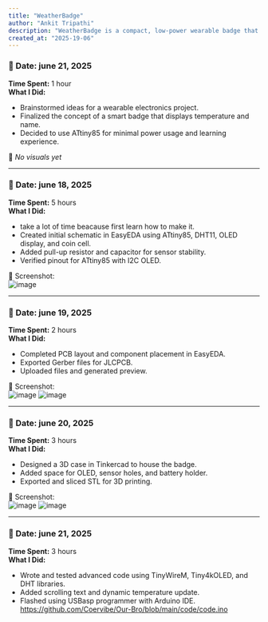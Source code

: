 ```yaml
---
title: "WeatherBadge"
author: "Ankit Tripathi"
description: "WeatherBadge is a compact, low-power wearable badge that senses and displays real-time temperature using a digital sensor and shows it on a stylish OLED screen. Built using the lightweight ATtiny85 microcontroller, this device is powered by a coin cell battery and designed to be worn like a name badge or keychain.The display scrolls your name or custom message along with the current ambient temperature in Celsius. It’s simple, elegant, and fun — a perfect conversation starter and beginner-friendly embedded hardware project."
created_at: "2025-19-06"
---
```



### 📅 Date: june 21, 2025  
**Time Spent:** 1 hour  
**What I Did:**  
- Brainstormed ideas for a wearable electronics project.  
- Finalized the concept of a smart badge that displays temperature and name.  
- Decided to use ATtiny85 for minimal power usage and learning experience.

📸 *No visuals yet*

---



### 📅 Date: june 18, 2025  
**Time Spent:** 5 hours  
**What I Did:**
- take a lot of time  beacause first learn how to make it.
- Created initial schematic in EasyEDA using ATtiny85, DHT11, OLED display, and coin cell.  
- Added pull-up resistor and capacitor for sensor stability.  
- Verified pinout for ATtiny85 with I2C OLED.

📸 Screenshot:  
![image](https://github.com/Coervibe/Our-Bro/blob/main/pcb/schematic.png)

---

### 📅 Date: june 19, 2025  
**Time Spent:** 2 hours  
**What I Did:**  
- Completed PCB layout and component placement in EasyEDA.  
- Exported Gerber files for JLCPCB.  
- Uploaded files and generated preview.

📸 Screenshot:  
![image](https://github.com/Coervibe/Our-Bro/blob/main/pcb/pcb.png)
![image](https://github.com/Coervibe/Our-Bro/blob/main/pcb/3d%20pcb.png)

---

### 📅 Date: june 20, 2025  
**Time Spent:** 3 hours  
**What I Did:**  
- Designed a 3D case in Tinkercad to house the badge.  
- Added space for OLED, sensor holes, and battery holder.  
- Exported and sliced STL for 3D printing.

📸 Screenshot:  
![image](https://github.com/Coervibe/Our-Bro/blob/main/cad/case1.png)
![image](https://github.com/Coervibe/Our-Bro/blob/main/cad/case2.png)

---

### 📅 Date: june 21, 2025  
**Time Spent:** 3 hours  
**What I Did:**  
- Wrote and tested advanced code using TinyWireM, Tiny4kOLED, and DHT libraries.  
- Added scrolling text and dynamic temperature update.  
- Flashed using USBasp programmer with Arduino IDE.
https://github.com/Coervibe/Our-Bro/blob/main/code/code.ino





